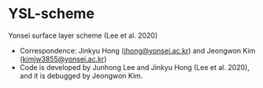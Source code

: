 # YSL-scheme
Yonsei surface layer scheme (Lee et al. 2020)
- Correspondence: Jinkyu Hong (jhong@yonsei.ac.kr) and Jeongwon Kim (kimjw3855@yonsei.ac.kr)
- Code is developed by Junhong Lee and Jinkyu Hong (Lee et al. 2020), and it is debugged by Jeongwon Kim.
